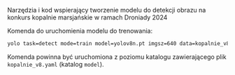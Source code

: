 Narzędzia i kod wspierający tworzenie modelu do detekcji obrazu na konkurs kopalnie marsjańskie w ramach Droniady 2024

Komenda do uruchomienia modelu do trenowania:
```sh
yolo task=detect mode=train model=yolov8n.pt imgsz=640 data=kopalnie_v8.yaml epochs=50 batch=16 name={name} cache 
```
Komenda powinna być uruchomiona z poziomu katalogu zawierającego plik `kopalnie_v8.yaml` (katalog `model`).